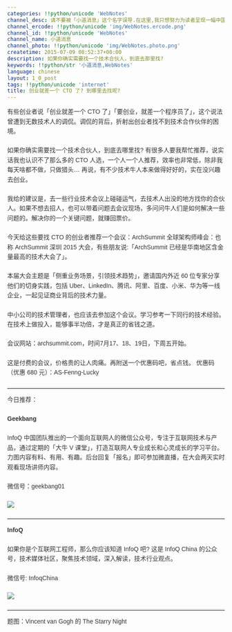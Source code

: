 ```yaml
---
categories: !!python/unicode 'WebNotes'
channel_desc: 请不要被「小道消息」这个名字误导.在这里,我只想努力为读者呈现一幅中国互联网的清明上河图.
channel_ercode: !!python/unicode 'img/WebNotes.ercode.png'
channel_id: !!python/unicode 'WebNotes'
channel_name: 小道消息
channel_photo: !!python/unicode 'img/WebNotes.photo.png'
createtime: 2015-07-09 08:52:37+00:00
description: 如果你确实需要找一个技术合伙人，到底去那里找?
keywords: !!python/str '小道消息,WebNotes'
language: chinese
layout: 1_0_post
tags: !!python/unicode 'internet'
title: 创业就差一个 CTO 了? 到哪里去找呢?
---
```

<div class="rich_media_content" id="js_content">
<p style="font-family: Avenir, sans-serif; line-height: 1.6em; border: 0px; margin-top: 2px; margin-bottom: 22px; padding: 0px; outline: 0px; color: rgb(51, 51, 51); white-space: normal;">
         有些创业者说「创业就差一个 CTO 了」「要创业，就差一个程序员了」，这个说法曾遭到无数技术人的调侃。调侃的背后，折射出创业者找不到技术合作伙伴的困境。
        </p>
<p style="font-family: Avenir, sans-serif; line-height: 1.6em; border: 0px; margin-top: 2px; margin-bottom: 22px; padding: 0px; outline: 0px; color: rgb(51, 51, 51); white-space: normal;">
         如果你确实需要找一个技术合伙人，到底去哪里找? 有很多人要我帮忙推荐，说实话我也认识不了那么多的 CTO 人选，一个人一个人推荐，效率也非常低，除非我每天啥都不做，只做猎头… 再说，有不少技术牛人本来做得好好的，实在没兴趣去创业。
        </p>
<p style="font-family: Avenir, sans-serif; line-height: 1.6em; border: 0px; margin-top: 2px; margin-bottom: 22px; padding: 0px; outline: 0px; color: rgb(51, 51, 51); white-space: normal;">
         我给的建议是，去一些行业技术会议上碰碰运气，去技术人出没的地方找你的合伙人。如果不想去招人，也可以带着问题去会议现场，多问问牛人们是如何解决一些问题的。解决你的一个关键问题，就赚回票价。
        </p>
<p style="font-family: Avenir, sans-serif; line-height: 1.6em; border: 0px; margin-top: 2px; margin-bottom: 22px; padding: 0px; outline: 0px; color: rgb(51, 51, 51); white-space: normal;">
<span style="line-height: 1.6em;">
          今天给这些要找 CTO 的创业者推荐一个会议：ArchSummit 全球架构师峰会：也称 ArchSummit 深圳 2015 大会，有些朋友说:「ArchSummit 已经是华南地区含金量最高的技术大会了」。
         </span>
<br/>
</p>
<p style="font-family: Avenir, sans-serif; line-height: 1.6em; border: 0px; margin-top: 2px; margin-bottom: 22px; padding: 0px; outline: 0px; color: rgb(51, 51, 51); white-space: normal;">
         本届大会主题是「侧重业务场景，引领技术趋势」，邀请国内外近 60 位专家分享他们的切身实践，包括 Uber、LinkedIn、腾讯、阿里、百度、小米、华为等一线企业，一起见证商业背后的技术力量。
        </p>
<p style="margin-top: 2px; margin-bottom: 22px; white-space: normal; font-family: Avenir, sans-serif; line-height: 1.6em; border: 0px; padding: 0px; outline: 0px; color: rgb(51, 51, 51);">
         中小公司的技术管理者，也应该去参加这个会议。学习参考一下同行的技术经验。在技术上做投入，能够事半功倍，才是真正的省钱之道。
        </p>
<p style="font-family: Avenir, sans-serif; line-height: 1.6em; border: 0px; margin-top: 2px; margin-bottom: 22px; padding: 0px; outline: 0px; color: rgb(51, 51, 51); white-space: normal;">
         会议网站：archsummit.com，时间7月17、18、19日，下周五开始。
        </p>
<p style="font-family: Avenir, sans-serif; line-height: 1.6em; border: 0px; margin-top: 2px; margin-bottom: 22px; padding: 0px; outline: 0px; color: rgb(51, 51, 51); white-space: normal;">
         这是付费的会议，价格贵的让人肉痛。再附送一个优惠码吧，省点钱。
         <span style="line-height: 1.6em;">
          优惠码（优惠 680 元）：AS-Fenng-Lucky
         </span>
</p>
<hr style="font-family: Avenir, sans-serif; line-height: 1.6em; border-right-width: 0px; border-bottom-width: 0px; border-left-width: 0px; border-top-style: solid; border-top-color: rgb(234, 234, 234); height: 1px; margin: 1em 0px; padding: 0px; color: rgb(51, 51, 51); white-space: normal;"/>
<p style="font-family: Avenir, sans-serif; line-height: 1.6em; border: 0px; margin-top: 2px; margin-bottom: 22px; padding: 0px; outline: 0px; color: rgb(51, 51, 51); white-space: normal;">
         今日推荐：
        </p>
<p style="font-family: Avenir, sans-serif; line-height: 1.6em; border: 0px; margin-top: 2px; margin-bottom: 22px; padding: 0px; outline: 0px; color: rgb(51, 51, 51); white-space: normal;">
<strong>
          Geekbang
         </strong>
</p>
<p style="font-family: Avenir, sans-serif; line-height: 1.6em; border: 0px; margin-top: 2px; margin-bottom: 22px; padding: 0px; outline: 0px; color: rgb(51, 51, 51); white-space: normal;">
         InfoQ 中国团队推出的一个面向互联网人的微信公众号，专注于互联网技术与产品，通过定期的「大牛 V 课堂」，打造互联网人专业成长和心灵成长的学习平台。力图内容有料、有用、有趣。后台回复「报名」即可参加微直播，在大会两天实时观看现场讲师内容。
        </p>
<p style="font-family: Avenir, sans-serif; line-height: 1.6em; border: 0px; margin-top: 2px; margin-bottom: 22px; padding: 0px; outline: 0px; color: rgb(51, 51, 51); white-space: normal;">
         微信号：geekbang01
        </p>
<p style="font-family: Avenir, sans-serif; line-height: 1.6em; border: 0px; margin-top: 2px; margin-bottom: 22px; padding: 0px; outline: 0px; color: rgb(51, 51, 51); white-space: normal;">
<img data-ratio="1" data-s="300,640" data-src="" data-type="jpeg" data-w="430" src="{{ '/img/ow5rEn8QGlG4CXIlbGJMY0nPlxz2aP01wicsLdjSYwyIIKZ9L03n9F99yWKK8wickjQesX1abv5omvPKpib9icJb8A.jpeg' | prepend: site.img | replace: '//','/' }}"/>
<br/>
</p>
<hr style="font-family: Avenir, sans-serif; line-height: 1.6em; border-right-width: 0px; border-bottom-width: 0px; border-left-width: 0px; border-top-style: solid; border-top-color: rgb(234, 234, 234); height: 1px; margin: 1em 0px; padding: 0px; color: rgb(51, 51, 51); white-space: normal;"/>
<p style="font-family: Avenir, sans-serif; line-height: 1.6em; border: 0px; margin-top: 2px; margin-bottom: 22px; padding: 0px; outline: 0px; color: rgb(51, 51, 51); white-space: normal;">
<strong>
          InfoQ
         </strong>
</p>
<p style="font-family: Avenir, sans-serif; line-height: 1.6em; border: 0px; margin-top: 2px; margin-bottom: 22px; padding: 0px; outline: 0px; color: rgb(51, 51, 51); white-space: normal;">
         如果你是个互联网工程师，那么你应该知道 InfoQ 吧? 这是 InfoQ China 的公众号，技术媒体社区，聚焦技术领域，深入解读，技术行业观点。
        </p>
<p style="font-family: Avenir, sans-serif; line-height: 1.6em; border: 0px; margin-top: 2px; margin-bottom: 22px; padding: 0px; outline: 0px; color: rgb(51, 51, 51); white-space: normal;">
         微信号: InfoqChina
        </p>
<p style="font-family: Avenir, sans-serif; line-height: 1.6em; border: 0px; margin-top: 2px; margin-bottom: 22px; padding: 0px; outline: 0px; color: rgb(51, 51, 51); white-space: normal;">
<img data-ratio="1" data-s="300,640" data-src="" data-type="jpeg" data-w="430" src="{{ '/img/ow5rEn8QGlG4CXIlbGJMY0nPlxz2aP01SJgSzuNnv8W1qIibL36MdQfuribm9iaU1KZiahicutHOR7qseWBMxiaackeQ.jpeg' | prepend: site.img | replace: '//','/' }}"/>
<br/>
</p>
<hr style="font-family: Avenir, sans-serif; line-height: 1.6em; border-right-width: 0px; border-bottom-width: 0px; border-left-width: 0px; border-top-style: solid; border-top-color: rgb(234, 234, 234); height: 1px; margin: 1em 0px; padding: 0px; color: rgb(51, 51, 51); white-space: normal;"/>
<p style="font-family: Avenir, sans-serif; line-height: 1.6em; border: 0px; margin-top: 2px; margin-bottom: 22px; padding: 0px; outline: 0px; color: rgb(51, 51, 51); white-space: normal;">
         题图：Vincent van Gogh 的 The Starry Night
        </p>
<p>
<br/>
</p>
</div>